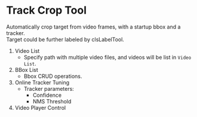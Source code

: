 # Track Crop Tool

Automatically crop target from video frames, with a startup bbox and a tracker.  
Target could be further labeled by clsLabelTool.  

1. Video List  
   * Specify path with multiple video files, and videos will be list in ```Video List```.  
2. BBox List  
   * Bbox CRUD operations.  
3. Online Tracker Tuning
   * Tracker parameters:
      * Confidence  
      * NMS Threshold  
4. Video Player Control  
   